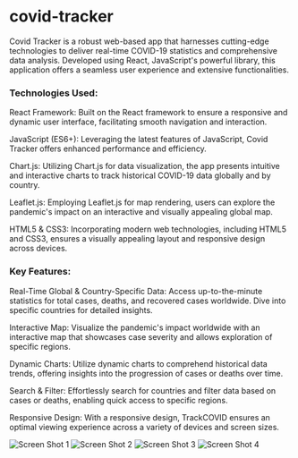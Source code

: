 # covid-tracker

Covid Tracker is a robust web-based app that harnesses cutting-edge technologies to deliver real-time COVID-19 statistics and comprehensive data analysis. Developed using React, JavaScript's powerful library, this application offers a seamless user experience and extensive functionalities.


### Technologies Used:

React Framework: Built on the React framework to ensure a responsive and dynamic user interface, facilitating smooth navigation and interaction.

JavaScript (ES6+): Leveraging the latest features of JavaScript, Covid Tracker offers enhanced performance and efficiency.

Chart.js: Utilizing Chart.js for data visualization, the app presents intuitive and interactive charts to track historical COVID-19 data globally and by country.

Leaflet.js: Employing Leaflet.js for map rendering, users can explore the pandemic's impact on an interactive and visually appealing global map.

HTML5 & CSS3: Incorporating modern web technologies, including HTML5 and CSS3, ensures a visually appealing layout and responsive design across devices.


### Key Features:

Real-Time Global & Country-Specific Data: Access up-to-the-minute statistics for total cases, deaths, and recovered cases worldwide. Dive into specific countries for detailed insights.

Interactive Map: Visualize the pandemic's impact worldwide with an interactive map that showcases case severity and allows exploration of specific regions.

Dynamic Charts: Utilize dynamic charts to comprehend historical data trends, offering insights into the progression of cases or deaths over time.

Search & Filter: Effortlessly search for countries and filter data based on cases or deaths, enabling quick access to specific regions.

Responsive Design: With a responsive design, TrackCOVID ensures an optimal viewing experience across a variety of devices and screen sizes.


![Screen Shot 1](https://github.com/carloscasaleiro/covid-tracker/assets/139387646/c4d31359-4e85-4eaf-9a60-b8f70b7cf457)
![Screen Shot 2](https://github.com/carloscasaleiro/covid-tracker/assets/139387646/440e9be5-163e-4dd1-9d35-694b59a18094)
![Screen Shot 3](https://github.com/carloscasaleiro/covid-tracker/assets/139387646/c6440b03-829c-4f2b-b110-758a8245b4b8)
![Screen Shot 4](https://github.com/carloscasaleiro/covid-tracker/assets/139387646/f5842812-98fa-4969-841b-55f452c08364)
